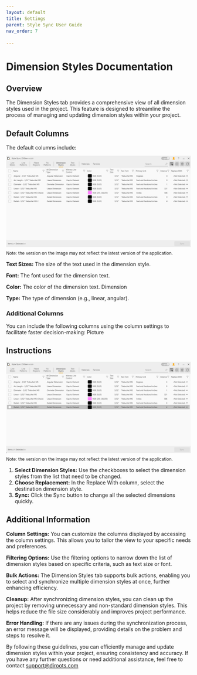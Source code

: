 ```yaml
---
layout: default
title: Settings
parent: Style Sync User Guide
nav_order: 7

---
```


# Dimension Styles Documentation

##  Overview

The Dimension Styles tab provides a comprehensive view of all dimension styles used in the project. This feature is designed to streamline the process of managing and updating dimension styles within your project.

##  Default Columns

The default columns include:

![DiStem Style Sync - Line Styles UI](../../../assets\images\StyleSync\DS_SS_DS_UI.png)  
<sub>Note: the version on the image may not reflect the latest version of the application.</sub>


**Text Sizes:** The size of the text used in the dimension style.

**Font:** The font used for the dimension text.

**Color:** The color of the dimension text.
Dimension

**Type:** The type of dimension (e.g., linear, angular).

### Additional Columns

You can include the following columns using the column settings to facilitate faster decision-making:
Picture

##  Instructions

![DiStem Style Sync - Sync Dimension Styles](../../../assets\images\StyleSync\DS_SS_DS_SyncDimStyles.gif)  
<sub>Note: the version on the image may not reflect the latest version of the application.</sub>

1. **Select Dimension Styles:** Use the checkboxes to select the dimension styles from the list that need to be changed.
2. **Choose Replacement:** In the Replace With column, select the destination dimension style.
3. **Sync:** Click the Sync button to change all the selected dimensions quickly.

##  Additional Information

**Column Settings:** You can customize the columns displayed by accessing the column settings. This allows you to tailor the view to your specific needs and preferences.

**Filtering Options:** Use the filtering options to narrow down the list of dimension styles based on specific criteria, such as text size or font.

**Bulk Actions:** The Dimension Styles tab supports bulk actions, enabling you to select and synchronize multiple dimension styles at once, further enhancing efficiency.

**Cleanup:** After synchronizing dimension styles, you can clean up the project by removing unnecessary and non-standard dimension styles. This helps reduce the file size considerably and improves project performance.

**Error Handling:** If there are any issues during the synchronization process, an error message will be displayed, providing details on the problem and steps to resolve it.


By following these guidelines, you can efficiently manage and update dimension styles within your project, ensuring consistency and accuracy. If you have any further questions or need additional assistance, feel free to contact support@diroots.com